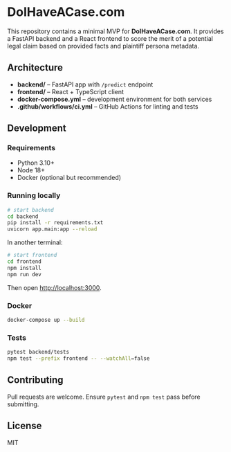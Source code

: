 # DoIHaveACase.com

This repository contains a minimal MVP for **DoIHaveACase.com**. It provides a FastAPI backend and a React frontend to score the merit of a potential legal claim based on provided facts and plaintiff persona metadata.

## Architecture

- **backend/** – FastAPI app with `/predict` endpoint
- **frontend/** – React + TypeScript client
- **docker-compose.yml** – development environment for both services
- **.github/workflows/ci.yml** – GitHub Actions for linting and tests

## Development

### Requirements
- Python 3.10+
- Node 18+
- Docker (optional but recommended)

### Running locally

```bash
# start backend
cd backend
pip install -r requirements.txt
uvicorn app.main:app --reload
```

In another terminal:

```bash
# start frontend
cd frontend
npm install
npm run dev
```

Then open <http://localhost:3000>.

### Docker

```bash
docker-compose up --build
```

### Tests

```bash
pytest backend/tests
npm test --prefix frontend -- --watchAll=false
```

## Contributing

Pull requests are welcome. Ensure `pytest` and `npm test` pass before submitting.

## License

MIT
